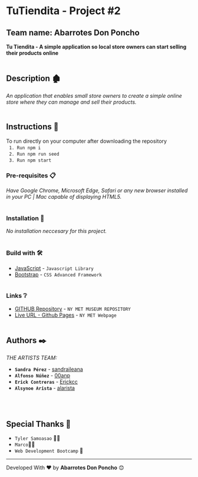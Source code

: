 # TuTiendita - Project #2
## Team name: Abarrotes Don Poncho
**Tu Tiendita - A simple application so local store owners can start selling their products online**
\
&nbsp;
## Description 🏚

_An application that enables small store owners to create a simple online store where they can manage and sell their products._
\
&nbsp;

## Instructions 🚀
To run directly on your computer after downloading the repository
\
&nbsp;
`1. Run npm i`
\
&nbsp;
`2. Run npm run seed`
\
&nbsp;
`3. Run npm start`

### Pre-requisites 📋

_Have Google Chrome, Microsoft Edge, Safari or any new browser installed in your PC | Mac capable of displaying HTML5._
\
&nbsp;

### Installation 🔧

_No installation neccesary for this project._
\
&nbsp;
### Build with 🛠️
* [JavaScript](https://developer.mozilla.org/es/docs/Web/JavaScript) - `Javascript Library`
* [Bootstrap](https://getbootstrap.com/) - `CSS Advanced Framework`
\
&nbsp;
### Links ❔
* [GITHUB Repository](https://github.com/alarista/tutiendita) - `NY MET MUSEUM REPOSITORY`
* [Live URL - Github Pages](https://ragexxx.github.io/NY_MET_MUSEUM/) - `NY MET Webpage`
\
&nbsp;
## Authors ✒️
*THE ARTISTS TEAM:*
* **`Sandra Pérez`**   - [sandraileana](https://github.com/sandraileana)
* **`Alfonso Núñez`** - [00anp](https://github.com/00anp)
* **`Erick Contreras`**  - [Erickcc](https://github.com/Erickcc)
* **`Alsynoe Arista`**  - [alarista](https://github.com/alarista/)

\
&nbsp;
## Special Thanks 🎁
* `Tyler Samoasao` 👨‍🏫
* `Marco`👨‍🏫
* `Web Development Bootcamp` 🎒



---
Developed With ❤️ by **Abarrotes Don Poncho** 😊
